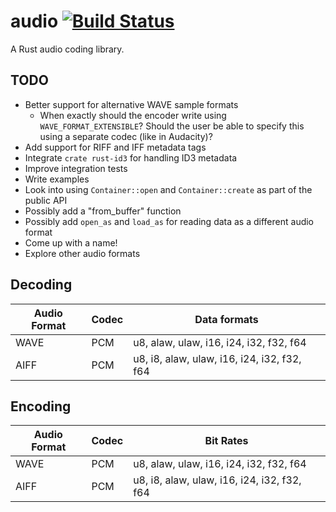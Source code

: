 # audio [![Build Status](https://travis-ci.org/brianuosseph/audio.svg?branch=master)](https://travis-ci.org/brianuosseph/audio)
A Rust audio coding library.

## TODO
- Better support for alternative WAVE sample formats
  - When exactly should the encoder write using `WAVE_FORMAT_EXTENSIBLE`? Should the user be able to specify this using a separate codec (like in Audacity)?
- Add support for RIFF and IFF metadata tags
- Integrate `crate rust-id3` for handling ID3 metadata
- Improve integration tests
- Write examples
- Look into using `Container::open` and `Container::create` as part of the public API
- Possibly add a "from_buffer" function
- Possibly add `open_as` and `load_as` for reading data as a different audio format
- Come up with a name!
- Explore other audio formats

## Decoding

| Audio Format | Codec | Data formats |
| ------ | ----- | --------- |
| WAVE | PCM | u8, alaw, ulaw, i16, i24, i32, f32, f64 |
| AIFF | PCM | u8, i8, alaw, ulaw, i16, i24, i32, f32, f64 |

## Encoding

| Audio Format | Codec | Bit Rates |
| ------ | ----- | --------- |
| WAVE | PCM | u8, alaw, ulaw, i16, i24, i32, f32, f64 |
| AIFF | PCM | u8, i8, alaw, ulaw, i16, i24, i32, f32, f64 |
